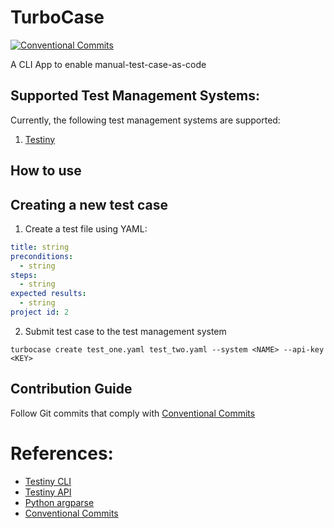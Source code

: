# TurboCase

[![Conventional Commits](https://img.shields.io/badge/Conventional%20Commits-1.0.0-%23FE5196?logo=conventionalcommits&logoColor=white)](https://conventionalcommits.org)

A CLI App to enable manual-test-case-as-code

## Supported Test Management Systems:
Currently, the following test management systems are supported:
1. [Testiny](https://www.testiny.io/)

## How to use

## Creating a new test case

1. Create a test file using YAML:

```yaml
title: string
preconditions:
  - string
steps:
  - string
expected results:
  - string
project id: 2
```

2. Submit test case to the test management system

```shell
turbocase create test_one.yaml test_two.yaml --system <NAME> --api-key <KEY> 
```

## Contribution Guide

Follow Git commits that comply with [Conventional Commits](https://github.com/conventional-changelog/commitlint/tree/master/%40commitlint/config-conventional)

# References:

- [Testiny CLI](https://www.testiny.io/docs/automation/reference/)
- [Testiny API](https://www.testiny.io/docs/rest-api/testiny-api/)
- [Python argparse](https://docs.python.org/3/library/argparse.html)
- [Conventional Commits](https://www.conventionalcommits.org/en/v1.0.0/)
